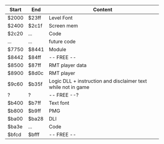 
| Start | End   | Content                                                       |
|-------|-------|---------------------------------------------------------------|
| $2000 | $23ff | Level Font                                                    |
| $2400 | $2c1f | Screen mem                                                    |
| $2c20 | ...   | Code                                                          |
| ...   | ...   | future code                                                   |
| $7750 | $8441 | Module                                                        |
| $8442 | $84ff | -- FREE --                                                    |
| $8500 | $87ff | RMT player data                                               |
| $8900 | $8d0c | RMT player                                                    |
| $9c60 | $b35f | Logic DLL + instruction and disclaimer text while not in game |
| ?     | ?     | -- FREE --?                                                   |
| $b400 | $b7ff | Text font                                                     |
| $b800 | $b9ff | PMG                                                           |
| $ba00 | $ba28 | DLI                                                           |
| $ba3e | ...   | Code                                                          |
| $bfcd | $bfff | -- FREE --

